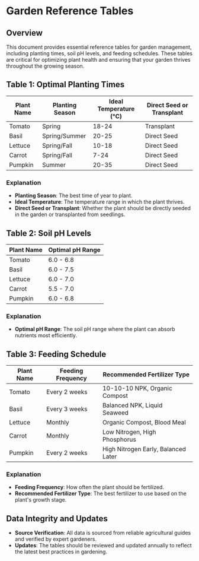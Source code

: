 # Garden Reference Tables

## Overview

This document provides essential reference tables for garden management, including planting times, soil pH levels, and feeding schedules. These tables are critical for optimizing plant health and ensuring that your garden thrives throughout the growing season.

## Table 1: Optimal Planting Times

| Plant Name  | Planting Season | Ideal Temperature (°C) | Direct Seed or Transplant |
|-------------|-----------------|------------------------|---------------------------|
| Tomato      | Spring          | 18-24                   | Transplant                |
| Basil       | Spring/Summer   | 20-25                   | Direct Seed               |
| Lettuce     | Spring/Fall     | 10-18                   | Direct Seed               |
| Carrot      | Spring/Fall     | 7-24                    | Direct Seed               |
| Pumpkin     | Summer          | 20-35                   | Direct Seed               |

### Explanation
- **Planting Season**: The best time of year to plant.
- **Ideal Temperature**: The temperature range in which the plant thrives.
- **Direct Seed or Transplant**: Whether the plant should be directly seeded in the garden or transplanted from seedlings.

## Table 2: Soil pH Levels

| Plant Name  | Optimal pH Range |
|-------------|------------------|
| Tomato      | 6.0 - 6.8        |
| Basil       | 6.0 - 7.5        |
| Lettuce     | 6.0 - 7.0        |
| Carrot      | 5.5 - 7.0        |
| Pumpkin     | 6.0 - 6.8        |

### Explanation
- **Optimal pH Range**: The soil pH range where the plant can absorb nutrients most efficiently.

## Table 3: Feeding Schedule

| Plant Name  | Feeding Frequency | Recommended Fertilizer Type    |
|-------------|-------------------|--------------------------------|
| Tomato      | Every 2 weeks     | 10-10-10 NPK, Organic Compost   |
| Basil       | Every 3 weeks     | Balanced NPK, Liquid Seaweed    |
| Lettuce     | Monthly           | Organic Compost, Blood Meal     |
| Carrot      | Monthly           | Low Nitrogen, High Phosphorus   |
| Pumpkin     | Every 2 weeks     | High Nitrogen Early, Balanced Later |

### Explanation
- **Feeding Frequency**: How often the plant should be fertilized.
- **Recommended Fertilizer Type**: The best fertilizer to use based on the plant's growth stage.

## Data Integrity and Updates

- **Source Verification**: All data is sourced from reliable agricultural guides and verified by expert gardeners.
- **Updates**: The tables should be reviewed and updated annually to reflect the latest best practices in gardening.
